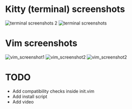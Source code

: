 # Kitty (terminal) screenshots

<img src="https://user-images.githubusercontent.com/21000943/40283078-ad2b77dc-5c2d-11e8-8f53-f14f6c1ff166.png" title="terminal screenshots 2">
<img src="https://user-images.githubusercontent.com/21000943/40283117-335e7930-5c2e-11e8-9a80-b51717c9e5b0.png" title="terminal screenshots">

# Vim screenshots

<img src="https://user-images.githubusercontent.com/21000943/40283077-ad0e288a-5c2d-11e8-9d9b-fa05cf66f301.png" title="vim_screenshot1">
<img src="https://user-images.githubusercontent.com/21000943/40283076-acf479da-5c2d-11e8-87c3-a38deafaaf91.png" title="vim_screenshot2">
<img src="https://user-images.githubusercontent.com/21000943/40283079-ad46efc6-5c2d-11e8-9e0c-07604c85094a.png" title="vim_screenshot2">

# TODO

* Add compatibility checks inside init.vim
* Add install script
* Add video
